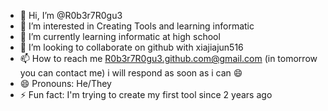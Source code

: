 - 👋 Hi, I’m @R0b3r7R0gu3
- 👀 I’m interested in Creating Tools and learning informatic
- 🌱 I’m currently learning informatic at high school
- 💞️ I’m looking to collaborate on github with xiajiajun516
- 📫 How to reach me R0b3r7R0gu3.github.com@gmail.com (in tomorrow you can contact me) i will respond as soon as i can 😄
- 😄 Pronouns: He/They
- ⚡ Fun fact: I'm trying to create my first tool since 2 years ago

<!---
R0b3r7R0gu3/R0b3r7R0gu3 is a ✨ special ✨ repository because its `README.md` (this file) appears on your GitHub profile.
You can click the Preview link to take a look at your changes.
--->
